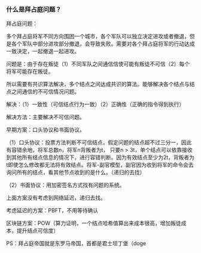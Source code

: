 ### 什么是拜占庭问题？

拜占庭问题：

多个拜占庭将军不同方向围困一个城市，各个军队可以独立决定进攻或者撤退，但是各个军队中部分进攻部分撤退，会导致失败。需要对各个拜占庭将军的行动达成一致决定，一起撤退一起进攻。

问题是：由于存在叛徒（1）不同军队之间通信信使可能有叛徒不可信（2）每个将军可能存在叛徒。

所以需要有共识算法解决，多个结点之间达成共识的算法。能够解决各个结点与结点之间通信的不可信情况问题。

解决：（1）一致性（可信结点行为一致）（2）正确性（正确的指令得到执行）



解决方法：主要解决不可信问题。

早期方案：口头协议和书面协议。

（1）口头协议：投票方法判断不可信结点，假定问题的结点超不过三分一，因此有容错余地，将军总数n，将军n背叛者为t， 只要n > 3t，单个结点可以依靠接收到其他所有结点信息的情况下，进行容错判断。因为有效结点至少为2t，背叛者为t即使怎么修改都无法将有效结点。将军-副官模型，副官因为收到将军的命令会去询问所有的结点，看其他节点收到的是什么。（递归的去找）

（2）书面协议：用加密签名方式找有问题的系统。

上面方案没有考虑到网络延迟，递归去找。

考虑延迟的方案：PBFT，不用等待确认

区块链方案：POW（算力证明，一个结点哈希值算出来成本很高，增加叛徒成本，提升结点可信度）



PS：拜占庭帝国就是东罗马帝国，首都是君士坦丁堡（doge